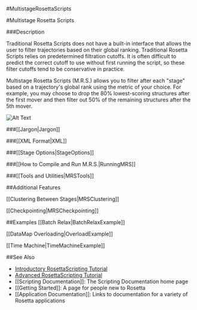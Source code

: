 #MultistageRosettaScripts

#Multistage Rosetta Scripts

###Description

Traditional Rosetta Scripts does not have a built-in interface
that allows the user to filter trajectories based on their global ranking.
Traditional Rosetta Scripts relies on predetermined filtration cutoffs.
It is often difficult to predict the correct cutoff to use without first
running the script, so these filter cutoffs tend to be conservative in practice.

Multistage Rosetta Scripts (M.R.S.) allows you to filter after each "stage"
based on a trajectory's global rank using the metric of your choice.
For example, you may choose to drop the 80% lowest-scoring structures
after the first mover and then filter out 50% of the remaining structures after the 5th mover.

![Alt Text](/images/multistage_rosetta_scripts/MRSMovieFast.gif)

###[[Jargon|Jargon]]

###[[XML Format|XML]]

###[[Stage Options|StageOptions]]

###[[How to Compile and Run M.R.S.|RunningMRS]]

###[[Tools and Utilities|MRSTools]]

##Additional Features

[[Clustering Between Stages|MRSClustering]]

[[Checkpointing|MRSCheckpointing]]

##Examples
[[Batch Relax|BatchRelaxExample]]

[[DataMap Overloading|OverloadExample]]

[[Time Machine|TimeMachineExample]]

##See Also

* [Introductory RosettaScripting Tutorial](https://www.rosettacommons.org/demos/latest/tutorials/scripting_with_rosettascripts/scripting_with_rosettascripts)
* [Advanced RosettaScripting Tutorial](https://www.rosettacommons.org/demos/latest/tutorials/advanced_scripting_with_rosettascripts/advanced_scripting_with_rosettascripts)
* [[Scripting Documentation]]: The Scripting Documentation home page
* [[Getting Started]]: A page for people new to Rosetta
* [[Application Documentation]]: Links to documentation for a variety of Rosetta applications
